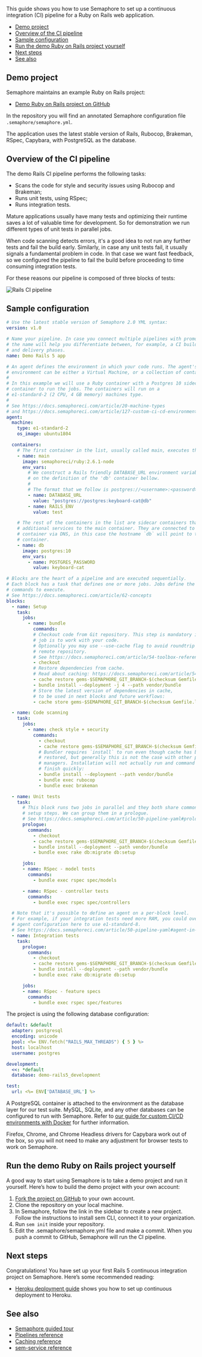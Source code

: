 This guide shows you how to use Semaphore to set up a continuous integration
(CI) pipeline for a Ruby on Rails web application.

- [Demo project](#demo-project)
- [Overview of the CI pipeline](#overview-of-the-ci-pipeline)
- [Sample configuration](#sample-configuration)
- [Run the demo Ruby on Rails project yourself](#run-the-demo-ruby-on-rails-project-yourself)
- [Next steps](#next-steps)
- [See also](#see-also)

## Demo project

Semaphore maintains an example Ruby on Rails project:

- [Demo Ruby on Rails project on GitHub][rails-demo-project]

In the repository you will find an annotated Semaphore configuration file
`.semaphore/semaphore.yml`.

The application uses the latest stable version of Rails, Rubocop, Brakeman,
RSpec, Capybara, with PostgreSQL as the database.

## Overview of the CI pipeline

The demo Rails CI pipeline performs the following tasks:

- Scans the code for style and security issues using Rubocop and Brakeman;
- Runs unit tests, using RSpec;
- Runs integration tests.

Mature applications usually have many tests and optimizing their runtime saves
a lot of valuable time for development. So for demonstration we run
different types of unit tests in parallel jobs.

When code scanning detects errors, it's a good idea to not run any further
tests and fail the build early. Similarly, in case any unit tests fail,
it usually signals a fundamental problem in code. In that case we want fast
feedback, so we configured the pipeline to fail the build before proceeding
to time consuming integration tests.

For these reasons our pipeline is composed of three blocks of tests:

![Rails CI pipeline](https://github.com/semaphoreci-demos/semaphore-demo-ruby-rails/raw/master/public/ci-pipeline.png)

## Sample configuration

``` yaml
# Use the latest stable version of Semaphore 2.0 YML syntax:
version: v1.0

# Name your pipeline. In case you connect multiple pipelines with promotions,
# the name will help you differentiate between, for example, a CI build phase
# and delivery phases.
name: Demo Rails 5 app

# An agent defines the environment in which your code runs. The agent's
# environment can be either a Virtual Machine, or a collection of containers.
#
# In this example we will use a Ruby container with a Postgres 10 sidecar
# container to run the jobs. The containers will run on a
# e1-standard-2 (2 CPU, 4 GB memory) machines type.
#
# See https://docs.semaphoreci.com/article/20-machine-types
# and https://docs.semaphoreci.com/article/127-custom-ci-cd-environment-with-docker.
agent:
  machine:
    type: e1-standard-2
    os_image: ubuntu1804

  containers:
    # The first container in the list, usually called main, executes the commands.
    - name: main
      image: semaphoreci/ruby:2.6.1-node
      env_vars:
        # We construct a Rails friendly DATABASE_URL environment variable based
        # on the definition of the 'db' container bellow.
        #
        # The format that we follow is postgres://<username>:<password>@<hostname>
        - name: DATABASE_URL
          value: "postgres://postgres:keyboard-cat@db"
        - name: RAILS_ENV
          value: test

    # The rest of the containers in the list are sidecar containers that offer
    # additional services to the main container. They are connected to the first
    # container via DNS, in this case the hostname `db` will point to this
    # container.
    - name: db
      image: postgres:10
      env_vars:
        - name: POSTGRES_PASSWORD
          value: keyboard-cat

# Blocks are the heart of a pipeline and are executed sequentially.
# Each block has a task that defines one or more jobs. Jobs define the
# commands to execute.
# See https://docs.semaphoreci.com/article/62-concepts
blocks:
  - name: Setup
    task:
      jobs:
        - name: bundle
          commands:
          # Checkout code from Git repository. This step is mandatory if the
          # job is to work with your code.
          # Optionally you may use --use-cache flag to avoid roundtrip to
          # remote repository.
          # See https://docs.semaphoreci.com/article/54-toolbox-reference#libcheckout
          - checkout
          # Restore dependencies from cache.
          # Read about caching: https://docs.semaphoreci.com/article/54-toolbox-reference#cache
          - cache restore gems-$SEMAPHORE_GIT_BRANCH-$(checksum Gemfile.lock),gems-$SEMAPHORE_GIT_BRANCH-,gems-master-
          - bundle install --deployment -j 4 --path vendor/bundle
          # Store the latest version of dependencies in cache,
          # to be used in next blocks and future workflows:
          - cache store gems-$SEMAPHORE_GIT_BRANCH-$(checksum Gemfile.lock) vendor/bundle

  - name: Code scanning
    task:
      jobs:
        - name: check style + security
          commands:
            - checkout
            - cache restore gems-$SEMAPHORE_GIT_BRANCH-$(checksum Gemfile.lock),gems-$SEMAPHORE_GIT_BRANCH-,gems-master-
            # Bundler requires `install` to run even though cache has been
            # restored, but generally this is not the case with other package
            # managers. Installation will not actually run and command will
            # finish quickly:
            - bundle install --deployment --path vendor/bundle
            - bundle exec rubocop
            - bundle exec brakeman

  - name: Unit tests
    task:
      # This block runs two jobs in parallel and they both share common
      # setup steps. We can group them in a prologue.
      # See https://docs.semaphoreci.com/article/50-pipeline-yaml#prologue
      prologue:
        commands:
          - checkout
          - cache restore gems-$SEMAPHORE_GIT_BRANCH-$(checksum Gemfile.lock),gems-$SEMAPHORE_GIT_BRANCH-,gems-master-
          - bundle install --deployment --path vendor/bundle
          - bundle exec rake db:migrate db:setup

      jobs:
      - name: RSpec - model tests
        commands:
          - bundle exec rspec spec/models

      - name: RSpec - controller tests
        commands:
          - bundle exec rspec spec/controllers

  # Note that it's possible to define an agent on a per-block level.
  # For example, if your integration tests need more RAM, you could override
  # agent configuration here to use e1-standard-8.
  # See https://docs.semaphoreci.com/article/50-pipeline-yaml#agent-in-task
  - name: Integration tests
    task:
      prologue:
        commands:
          - checkout
          - cache restore gems-$SEMAPHORE_GIT_BRANCH-$(checksum Gemfile.lock),gems-$SEMAPHORE_GIT_BRANCH-,gems-master-
          - bundle install --deployment --path vendor/bundle
          - bundle exec rake db:migrate db:setup

      jobs:
      - name: RSpec - feature specs
        commands:
          - bundle exec rspec spec/features

```

The project is using the following database configuration:

``` yaml
default: &default
  adapter: postgresql
  encoding: unicode
  pool: <%= ENV.fetch("RAILS_MAX_THREADS") { 5 } %>
  host: localhost
  username: postgres

development:
  <<: *default
  database: demo-rails5_development

test:
  url: <%= ENV['DATABASE_URL'] %>
```

A PostgreSQL container is attached to the environment as the database layer for
our test suite. MySQL, SQLite, and any other databases can be configured to run
with Semaphore. Refer to [our guide for custom CI/CD environments with
Docker][custom-ci-cd] for further information.

Firefox, Chrome, and Chrome Headless drivers for Capybara work out of the box,
so you will not need to make any adjustment for browser tests to work on
Semaphore.

## Run the demo Ruby on Rails project yourself
A good way to start using Semaphore is to take a demo project and run it
yourself. Here’s how to build the demo project with your own account:

1. [Fork the project on GitHub][rails-demo-project] to your own account.
2. Clone the repository on your local machine.
3. In Semaphore, follow the link in the sidebar to create a new project.
   Follow the instructions to install sem CLI, connect it to your
   organization.
4. Run `sem init` inside your repository.
5. Edit the .semaphore/semaphore.yml file and make a commit. When you push a
   commit to GitHub, Semaphore will run the CI pipeline.

## Next steps

Congratulations! You have set up your first Rails 5 continuous integration
project on Semaphore. Here’s some recommended reading:

- [Heroku deployment guide][heroku-guide] shows you how to set up continuous
deployment to Heroku.

## See also

- [Semaphore guided tour][guided-tour]
- [Pipelines reference][pipelines-ref]
- [Caching reference][cache-ref]
- [sem-service reference][sem-service]

[rails-demo-project]: https://github.com/semaphoreci-demos/semaphore-demo-ruby-rails
[ruby-guide]: https://docs.semaphoreci.com/article/73-ruby
[guided-tour]: https://docs.semaphoreci.com/category/56-guided-tour
[pipelines-ref]: https://docs.semaphoreci.com/article/50-pipeline-yaml
[cache-ref]: https://docs.semaphoreci.com/article/54-toolbox-reference#cache
[sem-service]: https://docs.semaphoreci.com/article/132-sem-service-managing-databases-and-services-on-linux
[heroku-guide]: https://docs.semaphoreci.com/article/100-heroku-deployment
[custom-ci-cd]: https://docs.semaphoreci.com/article/127-custom-ci-cd-environment-with-docker
